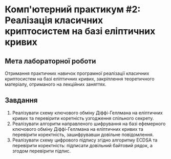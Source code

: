 # Комп'ютерний практикум #2: Реалізація класичних криптосистем на базі еліптичних кривих
## Мета лабораторної роботи
Отримання практичних навичок програмної реалізації класичних криптосистем на базі еліптичних кривих, закріплення теоретичного матеріалу, отриманого на лекційних заняттях.

## Завдання
1. Реалізувати схему ключового обміну Діффі-Геллмана на еліптичних кривих та перевірити коретність узгодження спільного секрету.
2. Реалізувати алгоритм направленого шифрування на базі ефемерного ключового обміну Діффі-Геллмана на еліптичних кривих та перевірити коректність, зашифрувавши довільне повідомлення.
3. Реалізувати схему цифрового підпису згідно алгоритму ECDSA та перевірити коректність: підписати довільний байтовий рядок, а згодом перевірити підпис.
